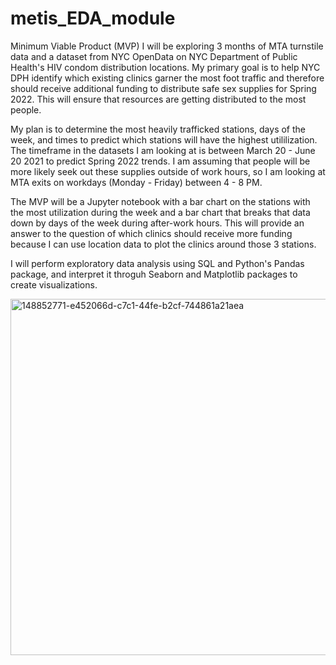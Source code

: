 # metis_EDA_module

Minimum Viable Product (MVP)
I will be exploring 3 months of MTA turnstile data and a dataset from NYC OpenData on NYC Department of Public Health's HIV condom distribution locations. My primary goal is to help NYC DPH identify which existing clinics garner the most foot traffic and therefore should receive additional funding to distribute safe sex supplies for Spring 2022. This will ensure that resources are getting distributed to the most people.

My plan is to determine the most heavily trafficked stations, days of the week, and times to predict which stations will have the highest utililization. The timeframe in the datasets I am looking at is between March 20 - June 20 2021 to predict Spring 2022 trends. I am assuming that people will be more likely seek out these supplies outside of work hours, so I am looking at MTA exits on workdays (Monday - Friday) between 4 - 8 PM.

The MVP will be a Jupyter notebook with a bar chart on the stations with the most utilization during the week and a bar chart that breaks that data down by days of the week during after-work hours. This will provide an answer to the question of which clinics should receive more funding because I can use location data to plot the clinics around those 3 stations.

I will perform exploratory data analysis using SQL and Python's Pandas package, and interpret it throguh Seaborn and Matplotlib packages to create visualizations.

<img width="570" alt="148852771-e452066d-c7c1-44fe-b2cf-744861a21aea" src="https://user-images.githubusercontent.com/89549841/207420016-a5257fec-faf9-4f25-a5eb-eabc2480af85.png">
